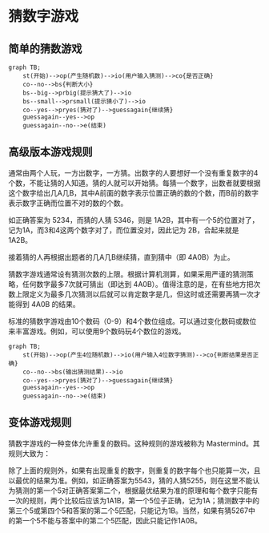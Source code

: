 # 猜数字游戏

## 简单的猜数游戏

```mermaid
graph TB;
    st(开始)-->op(产生随机数)-->io(用户输入猜测)-->co{是否正确}
    co--no-->bs{判断大小}
    bs--big-->prbig(提示猜大了)-->io
    bs--small-->prsmall(提示猜小了)-->io
    co--yes-->pryes(猜对了)-->guessagain{继续猜}
    guessagain--yes-->op
    guessagain--no-->e(结束)

```

## 高级版本游戏规则
 
通常由两个人玩，一方出数字，一方猜。出数字的人要想好一个没有重复数字的4个数，不能让猜的人知道。猜的人就可以开始猜。每猜一个数字，出数者就要根据这个数字给出几A几B，其中A前面的数字表示位置正确的数的个数，而B前的数字表示数字正确而位置不对的数的个数。

如正确答案为 5234，而猜的人猜 5346，则是 1A2B，其中有一个5的位置对了，记为1A，而3和4这两个数字对了，而位置没对，因此记为 2B，合起来就是 1A2B。

接着猜的人再根据出题者的几A几B继续猜，直到猜中（即 4A0B）为止。

猜数字游戏通常设有猜测次数的上限。根据计算机测算，如果采用严谨的猜测策略，任何数字最多7次就可猜出（即达到 4A0B）。值得注意的是，在有些地方把次数上限定义为最多几次猜测以后就可以肯定数字是几，但这时或还需要再猜一次才能得到 4A0B 的结果。

标准的猜数字游戏由10个数码（0-9）和4个数位组成。可以通过变化数码或数位来丰富游戏。例如，可以使用9个数码玩4个数位的游戏。

```mermaid
graph TB;
    st(开始)-->op(产生4位随机数)-->io(用户输入4位数字猜测)-->co{判断结果是否正确}
    co--no-->bs(输出猜测结果)-->io
    co--yes-->pryes(猜对了)-->guessagain{继续猜}
    guessagain--yes-->op
    guessagain--no-->e(结束)

```

## 变体游戏规则

猜数字游戏的一种变体允许重复的数码。这种规则的游戏被称为 Mastermind。其规则大致为：

除了上面的规则外，如果有出现重复的数字，则重复的数字每个也只能算一次，且以最优的结果为准。例如，如正确答案为5543，猜的人猜5255，则在这里不能认为猜测的第一个5对正确答案第二个，根据最优结果为准的原理和每个数字只能有一次的规则，两个比较后应该为1A1B，第一个5位子正确，记为1A；猜测数字中的第三个5或第四个5和答案的第二个5匹配，只能记为1B。当然，如果有猜5267中的第一个5不能与答案中的第二个5匹配，因此只能记作1A0B。

